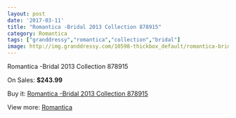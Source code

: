 ```yaml
---
layout: post
date: '2017-03-11'
title: "Romantica -Bridal 2013 Collection 878915"
category: Romantica
tags: ["granddressy","romantica","collection","bridal"]
image: http://img.granddressy.com/10598-thickbox_default/romantica-bridal-2013-collection-878915.jpg
---
```

Romantica -Bridal 2013 Collection 878915

On Sales: **$243.99**
<a href="https://www.granddressy.com/en/romantica/9716-romantica-bridal-2013-collection-878915.html"><amp-img layout="responsive" width="600" height="600" src="//img.granddressy.com/10598-thickbox_default/romantica-bridal-2013-collection-878915.jpg" alt="Romantica -Bridal 2013 Collection 878915 0" /></a>

Buy it: [Romantica -Bridal 2013 Collection 878915](https://www.granddressy.com/en/romantica/9716-romantica-bridal-2013-collection-878915.html "Romantica -Bridal 2013 Collection 878915")

View more: [Romantica](https://www.granddressy.com/en/287-romantica "Romantica")